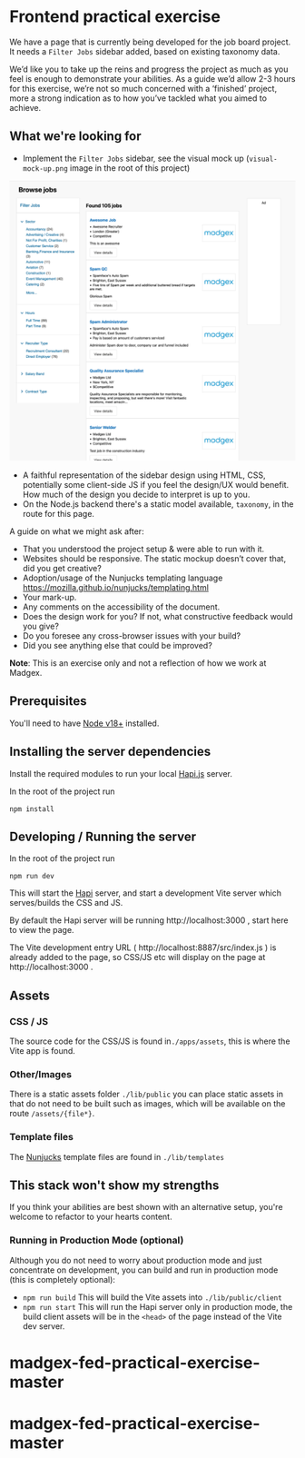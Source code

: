 # Frontend practical exercise

We have a page that is currently being developed for the job board project. It needs a `Filter Jobs` sidebar added, based on existing taxonomy data.

We’d like you to take up the reins and progress the project as much as you feel is enough to demonstrate your abilities. As a guide we’d allow 2-3 hours for this exercise, we’re not so much concerned with a ‘finished’ project, more a strong indication as to how you’ve tackled what you aimed to achieve.

## What we're looking for

- Implement the `Filter Jobs` sidebar, see the visual mock up (`visual-mock-up.png` image in the root of this project)

![Visual Mockup](visual-mock-up.png)

- A faithful representation of the sidebar design using HTML, CSS, potentially some client-side JS if you feel the design/UX would benefit. How much of the design you decide to interpret is up to you.
- On the Node.js backend there's a static model available, `taxonomy`, in the route for this page.

A guide on what we might ask after:

- That you understood the project setup & were able to run with it.
- Websites should be responsive. The static mockup doesn’t cover that, did you get creative?
- Adoption/usage of the Nunjucks templating language https://mozilla.github.io/nunjucks/templating.html
- Your mark-up.
- Any comments on the accessibility of the document.
- Does the design work for you? If not, what constructive feedback would you give?
- Do you foresee any cross-browser issues with your build?
- Did you see anything else that could be improved?

**Note**: This is an exercise only and not a reflection of how we work at Madgex.

## Prerequisites

You'll need to have [Node v18+](https://nodejs.org/download) installed.

## Installing the server dependencies

Install the required modules to run your local [Hapi.js](https://hapijs.com/) server.

In the root of the project run

```
npm install
```

## Developing / Running the server

In the root of the project run

```
npm run dev
```

This will start the [Hapi](https://hapijs.com/) server, and start a development Vite server which serves/builds the CSS and JS.

By default the Hapi server will be running http://localhost:3000 , start here to view the page.

The Vite development entry URL ( http://localhost:8887/src/index.js ) is already added to the page, so CSS/JS etc will display on the page at http://localhost:3000 .

## Assets

### CSS / JS

The source code for the CSS/JS is found in`./apps/assets`, this is where the Vite app is found.

### Other/Images

There is a static assets folder `./lib/public` you can place static assets in that do not need to be built such as images, which will be available on the route `/assets/{file*}`.

### Template files

The [Nunjucks](https://mozilla.github.io/nunjucks/templating.html) template files are found in `./lib/templates`

## This stack won't show my strengths

If you think your abilities are best shown with an alternative setup, you're welcome to refactor to your hearts content.

### Running in Production Mode (optional)

Although you do not need to worry about production mode and just concentrate on development, you can build and run in production mode (this is completely optional):

- `npm run build` This will build the Vite assets into `./lib/public/client`
- `npm run start` This will run the Hapi server only in production mode, the build client assets will be in the `<head>` of the page instead of the Vite dev server.
# madgex-fed-practical-exercise-master
# madgex-fed-practical-exercise-master
